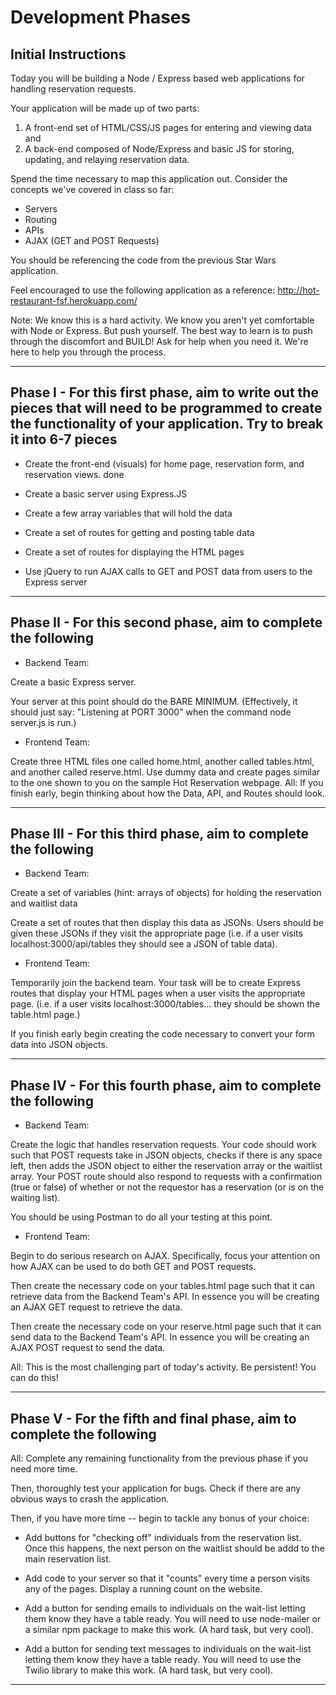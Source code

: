 # Development Phases

## Initial Instructions

Today you will be building a Node / Express based web applications for handling reservation requests.

Your application will be made up of two parts: 
1) A front-end set of HTML/CSS/JS pages for entering and viewing data and 
2) A back-end composed of Node/Express and basic JS for storing, updating, and relaying reservation data.

Spend the time necessary to map this application out. Consider the concepts we've covered in class so far:

* Servers
* Routing
* APIs
* AJAX (GET and POST Requests)

You should be referencing the code from the previous Star Wars application.

Feel encouraged to use the following application as a reference: <http://hot-restaurant-fsf.herokuapp.com/>

Note: We know this is a hard activity. We know you aren't yet comfortable with Node or Express. But push yourself. The best way to learn is to push through the discomfort and BUILD! Ask for help when you need it. We're here to help you through the process.

---------------------


## Phase I - For this first phase, aim to write out the pieces that will need to be programmed to create the functionality of your application. Try to break it into 6-7 pieces

* Create the front-end (visuals) for home page, reservation form, and reservation views. done

* Create a basic server using Express.JS

* Create a few array variables that will hold the data

* Create a set of routes for getting and posting table data

* Create a set of routes for displaying the HTML pages

* Use jQuery to run AJAX calls to GET and POST data from users to the Express server

---------------------


## Phase II - For this second phase, aim to complete the following

* Backend Team:

Create a basic Express server.

Your server at this point should do the BARE MINIMUM. (Effectively, it should just say: "Listening at PORT 3000" when the command node server.js is run.)

* Frontend Team:

Create three HTML files one called home.html, another called tables.html, and another called reserve.html. Use dummy data and create pages similar to the one shown to you on the sample Hot Reservation webpage.
All: If you finish early, begin thinking about how the Data, API, and Routes should look.

---------------------


## Phase III - For this third phase, aim to complete the following

* Backend Team:

Create a set of variables (hint: arrays of objects) for holding the reservation and waitlist data

Create a set of routes that then display this data as JSONs. Users should be given these JSONs if they visit the appropriate page (i.e. if a user visits localhost:3000/api/tables they should see a JSON of table data).

* Frontend Team:

Temporarily join the backend team. Your task will be to create Express routes that display your HTML pages when a user visits the appropriate page. (i.e. if a user visits localhost:3000/tables... they should be shown the table.html page.)

If you finish early begin creating the code necessary to convert your form data into JSON objects.

---------------------


## Phase IV - For this fourth phase, aim to complete the following

* Backend Team:

Create the logic that handles reservation requests. Your code should work such that POST requests take in JSON objects, checks if there is any space left, then adds the JSON object to either the reservation array or the waitlist array. Your POST route should also respond to requests with a confirmation (true or false) of whether or not the requestor has a reservation (or is on the waiting list).

You should be using Postman to do all your testing at this point.

* Frontend Team:

Begin to do serious research on AJAX. Specifically, focus your attention on how AJAX can be used to do both GET and POST requests.

Then create the necessary code on your tables.html page such that it can retrieve data from the Backend Team's API. In essence you will be creating an AJAX GET request to retrieve the data.

Then create the necessary code on your reserve.html page such that it can send data to the Backend Team's API. In essence you will be creating an AJAX POST request to send the data.

All: This is the most challenging part of today's activity. Be persistent! You can do this!

---------------------


## Phase V - For the fifth and final phase, aim to complete the following

All:
Complete any remaining functionality from the previous phase if you need more time.

Then, thoroughly test your application for bugs. Check if there are any obvious ways to crash the application.

Then, if you have more time -- begin to tackle any bonus of your choice:

* Add buttons for "checking off" individuals from the reservation list. Once this happens, the next person on the waitlist should be addd to the main reservation list.

* Add code to your server so that it "counts" every time a person visits any of the pages. Display a running count on the website.

* Add a button for sending emails to individuals on the wait-list letting them know they have a table ready. You will need to use node-mailer or a similar npm package to make this work. (A hard task, but very cool).

* Add a button for sending text messages to individuals on the wait-list letting them know they have a table ready. You will need to use the Twilio library to make this work. (A hard task, but very cool).

---------------------
